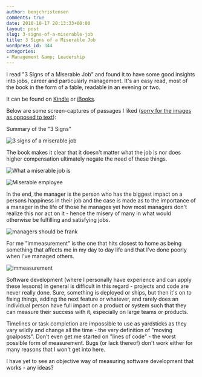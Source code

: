 ```yaml
---
author: benjchristensen
comments: true
date: 2010-10-17 20:13:33+00:00
layout: post
slug: 3-signs-of-a-miserable-job
title: 3 Signs of a Miserable Job
wordpress_id: 344
categories:
- Management &amp; Leadership
---
```


I read "3 Signs of a Miserable Job" and found it to have some good insights into jobs, career and particularly management. It's an easy read, most of the book in the form of a fable, readable in an evening or two. 

It can be found on [Kindle](http://www.amazon.com/Three-Signs-Miserable-Job-ebook/dp/B000UZQHD4/ref=tmm_kin_title_0?ie=UTF8&m=AG56TWVU5XWC2) or [iBooks](http://ax.itunes.apple.com/us/book/the-three-signs-miserable/id381153191#ls=1). 

Below are some screen-captures of passages I liked ([sorry for the images as opposed to text](https://twitter.com/benjchristensen/status/27656848696)):

Summary of the "3 Signs"

![3 signs of a miserable job](http://benjchristensen.files.wordpress.com/2010/10/20101017-083638.jpg?w=800)

The book makes it clear that it doesn't matter what the job is nor does higher compensation ultimately negate the need of these things. 

![What a miserable job is](http://benjchristensen.files.wordpress.com/2010/10/20101017-083652.jpg?w=800)

![Miserable employee](http://benjchristensen.files.wordpress.com/2010/10/20101017-083645.jpg?w=800)

In the end, the manager is the person who has the biggest impact on a persons happiness in their job and the case is made as to the importance of a manager in the life of those he manages yet how most managers don't realize this nor act on it - hence the misery of many in what would otherwise be fulfilling and satisfying jobs.

![managers should be frank](http://benjchristensen.files.wordpress.com/2010/10/20101017-083659.jpg?w=800)

For me "immeasurement" is the one that hits closest to home as being something that affects me in my day to day life and that I've done poorly when I've managed others. 

![immeasurement](http://benjchristensen.files.wordpress.com/2010/10/20101017-083704.jpg?w=800)

Software development (where I personally have experience and can apply these lessons) in general is difficult in this regard - projects and code are never really done. Sure, something is deployed or ships, but then it's on to fixing things, adding the next feature or whatever, and rarely does an individual person have full impact on a product or system such that they can measure their success with it, especially on large teams or products. 

Timelines or task completion are impossible to use as yardsticks as they vary wildly and change all the time - the very definition of "moving goalposts". Don't even get me started on "lines of code" - the worst possible form of measurement. Bugs (or lack thereof) don't work either for many reasons that I won't get into here. 

I have yet to see an objective way of measuring software development that works - any ideas?
